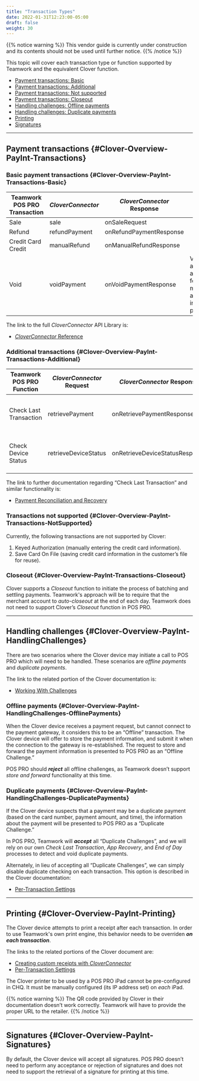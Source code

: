 ```yaml
---
title: "Transaction Types"
date: 2022-01-31T12:23:00-05:00
draft: false
weight: 30
---
```

<!-- weight: ffss; ff=>1st letter's nbr/ss=>2nd letter's nbr (w/leading zeros) -->

{{% notice warning %}}
This vendor guide is currently under construction and its contents should not be used until further notice.
{{% /notice %}}

This topic will cover each transaction type or function supported by Teamwork and the equivalent Clover function.

- [Payment transactions: Basic](#Clover-Overview-PayInt-Transactions-Basic)  
- [Payment transactions: Additional](#Clover-Overview-PayInt-Transactions-Additional)  
- [Payment transactions: Not supported](#Clover-Overview-PayInt-Transactions-NotSupported)  
- [Payment transactions: Closeout](#Clover-Overview-PayInt-Transactions-Closeout)  
- [Handling challenges: Offline payments](#Clover-Overview-PayInt-HandlingChallenges-OfflinePayments)  
- [Handling challenges: Duplicate payments](#Clover-Overview-PayInt-HandlingChallenges-DuplicatePayments)  
- [Printing](#Clover-Overview-PayInt-Printing)  
- [Signatures](#Clover-Overview-PayInt-Signatures)

---

## **Payment transactions** {#Clover-Overview-PayInt-Transactions}

### **Basic payment transactions** {#Clover-Overview-PayInt-Transactions-Basic}

|**Teamwork POS PRO Transaction**|***CloverConnector***|***CloverConnector*** **Response**|**Notes**|
|----|----|----|----|
|Sale|sale|onSaleRequest| |
|Refund|refundPayment|onRefundPaymentResponse| |
|Credit Card Credit|manualRefund|onManualRefundResponse| |
|Void|voidPayment|onVoidPaymentResponse|Voids are only available for 25 minutes after the initial payment.|

The link to the full *CloverConnector* API Library is:  
* [*CloverConnector* Reference](https://clover.github.io/remote-pay-ios/3.0.1/docs/index.html)

### **Additional transactions** {#Clover-Overview-PayInt-Transactions-Additional}

|**Teamwork POS PRO Function**|***CloverConnector*** **Request**|***CloverConnector*** **Response**|**Notes**|
|----|----|----|----|
|Check Last Transaction|retrievePayment|onRetrievePaymentResponse|Retrieve payment by external id (Teamwork's id).|
|Check Device Status|retrieveDeviceStatus|onRetrieveDeviceStatusResponse|To check the connection and status of the Clover device.|

The link to further documentation regarding “Check Last Transaction” and similar functionality is:  
* [Payment Reconciliation and Recovery](https://docs.clover.com/docs/payment-reconciliation-and-recovery)

### **Transactions not supported** {#Clover-Overview-PayInt-Transactions-NotSupported}

Currently, the following transactions are not supported by Clover:  
1. Keyed Authorization (manually entering the credit card information).  
2. Save Card On File (saving credit card information in the customer’s file for reuse).

### **Closeout** {#Clover-Overview-PayInt-Transactions-Closeout}

Clover supports a *Closeout* function to initiate the process of batching and settling payments. Teamwork's approach will be to require that the merchant account to *auto-closeout* at the end of each day. Teamwork does not need to support Clover’s *Closeout* function in POS PRO.

---

## **Handling challenges** {#Clover-Overview-PayInt-HandlingChallenges}

There are two scenarios where the Clover device may initiate a call to POS PRO which will need to be handled. These scenarios are *offline payments* and *duplicate payments*.

The link to the related portion of the Clover documentation is:

* [Working With Challenges](https://docs.clover.com/docs/working-with-challenges)

### **Offline payments** {#Clover-Overview-PayInt-HandlingChallenges-OfflinePayments}

When the Clover device receives a payment request, but cannot connect to the payment gateway, it considers this to be an “Offline” transaction. The Clover device will offer to store the payment information, and submit it when the connection to the gateway is re-established. The request to store and forward the payment information is presented to POS PRO as an “Offline Challenge.”

POS PRO should ***reject*** all offline challenges, as Teamwork doesn’t support *store and forward* functionality at this time.

### **Duplicate payments** {#Clover-Overview-PayInt-HandlingChallenges-DuplicatePayments}

If the Clover device suspects that a payment may be a duplicate payment (based on the card number, payment amount, and time), the information about the payment will be presented to POS PRO as a “Duplicate Challenge.”

In POS PRO, Teamwork will ***accept*** all “Duplicate Challenges”, and we will rely on our own *Check Last Transaction*, *App Recovery*, and *End of Day* processes to detect and void duplicate payments.

Alternately, in lieu of accepting all “Duplicate Challenges”, we can simply disable duplicate checking on each transaction. This option is described in the Clover documentation:  
* [Per-Transaction Settings](https://docs.clover.com/docs/using-per-transaction-settings#duplicate-checking)

---

## **Printing** {#Clover-Overview-PayInt-Printing}

The Clover device attempts to print a receipt after each transaction. In order to use Teamwork's own print engine, this behavior needs to be overriden ***on each transaction***.

The links to the related portions of the Clover document are:  
* [Creating custom receipts with *CloverConnector*](https://docs.clover.com/docs/creating-custom-receipts)
* [Per-Transaction Settings](https://docs.clover.com/docs/using-per-transaction-settings#duplicate-checking)

The Clover printer to be used by a POS PRO iPad cannot be pre-configured in CHQ. It must be manually configured (its IP address set) on *each* iPad.

{{% notice warning %}}
The QR code provided by Clover in their documentation doesn’t work correctly. Teamwork will have to provide the proper URL to the retailer.
{{% /notice %}}

---

## **Signatures** {#Clover-Overview-PayInt-Signatures}

By default, the Clover device will accept all signatures. POS PRO doesn’t need to perform any acceptance or rejection of signatures and does not need to support the retrieval of a signature for printing at this time.
